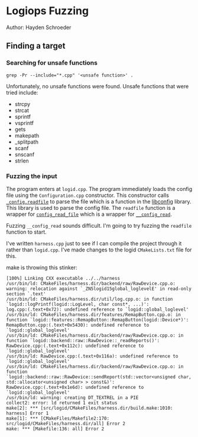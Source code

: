 # Logiops Fuzzing

Author: Hayden Schroeder

## Finding a target

### Searching for unsafe functions

`grep -Pr --include="*.cpp" '<unsafe function>' .`

Unfortunately, no unsafe functions were found. Unsafe functions that were tried include:
- strcpy
- strcat
- sprintf
- vsprintf
- gets
- makepath
- _splitpath
- scanf
- snscanf
- strlen

### Fuzzing the input

The program enters at `logid.cpp`. The program immediately loads the config file using the `Configuration.cpp` constructor. This constructor calls [`_config.readfile`](https://github.com/hyperrealm/libconfig/blob/f9404f60a435aa06321f4ccd8357364dcb216d46/lib/libconfigcpp.c%2B%2B#L516) to parse the file which is a function in the [libconfig](https://github.com/hyperrealm/libconfig/tree/master) library. This library is used to parse the config file. The `readfile` function is a wrapper for [`config_read_file`](https://github.com/hyperrealm/libconfig/blob/f9404f60a435aa06321f4ccd8357364dcb216d46/lib/libconfig.c#L627) which is a wrapper for [`__config_read`](https://github.com/hyperrealm/libconfig/blob/f9404f60a435aa06321f4ccd8357364dcb216d46/lib/libconfig.c#L512).

Fuzzing `__config_read` sounds difficult. I'm going to try fuzzing the `readfile` function to start.

I've written `harness.cpp` just to see if I can compile the project through it rather than `logid.cpp`. I've made changes to the logid `CMakeLists.txt` file for this.

make is throwing this stinker:
```
[100%] Linking CXX executable ../../harness
/usr/bin/ld: CMakeFiles/harness.dir/backend/raw/RawDevice.cpp.o: warning: relocation against `_ZN5logid15global_loglevelE' in read-only section `.text'
/usr/bin/ld: CMakeFiles/harness.dir/util/log.cpp.o: in function `logid::logPrintf(logid::LogLevel, char const*, ...)':
log.cpp:(.text+0x72): undefined reference to `logid::global_loglevel'
/usr/bin/ld: CMakeFiles/harness.dir/features/RemapButton.cpp.o: in function `logid::features::RemapButton::RemapButton(logid::Device*)':
RemapButton.cpp:(.text+0x5430): undefined reference to `logid::global_loglevel'
/usr/bin/ld: CMakeFiles/harness.dir/backend/raw/RawDevice.cpp.o: in function `logid::backend::raw::RawDevice::_readReports()':
RawDevice.cpp:(.text+0x112c): undefined reference to `logid::global_loglevel'
/usr/bin/ld: RawDevice.cpp:(.text+0x116a): undefined reference to `logid::global_loglevel'
/usr/bin/ld: CMakeFiles/harness.dir/backend/raw/RawDevice.cpp.o: in function `logid::backend::raw::RawDevice::sendReport(std::vector<unsigned char, std::allocator<unsigned char> > const&)':
RawDevice.cpp:(.text+0x1e6d): undefined reference to `logid::global_loglevel'
/usr/bin/ld: warning: creating DT_TEXTREL in a PIE
collect2: error: ld returned 1 exit status
make[2]: *** [src/logid/CMakeFiles/harness.dir/build.make:1010: harness] Error 1
make[1]: *** [CMakeFiles/Makefile2:170: src/logid/CMakeFiles/harness.dir/all] Error 2
make: *** [Makefile:136: all] Error 2
```


